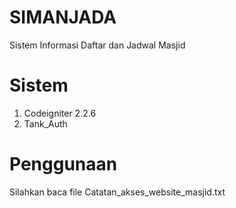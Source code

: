 # SIMANJADA
Sistem Informasi Daftar dan Jadwal Masjid

# Sistem
1. Codeigniter 2.2.6
2. Tank_Auth

# Penggunaan
Silahkan baca file Catatan_akses_website_masjid.txt
